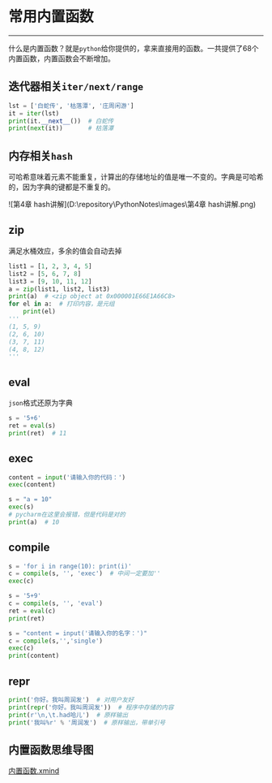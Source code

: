 # 常用内置函数

---

什么是内置函数？就是`python`给你提供的，拿来直接用的函数。一共提供了68个内置函数，内置函数会不断增加。

## 迭代器相关`iter/next/range`

```python
lst = ['白蛇传', '枯落潭', '庄周闲游']
it = iter(lst)
print(it.__next__())  # 白蛇传
print(next(it))       # 枯落潭
```

## 内存相关`hash`

可哈希意味着元素不能重复，计算出的存储地址的值是唯一不变的。字典是可哈希的，因为字典的键都是不重复的。

![第4章 hash讲解](D:\repository\PythonNotes\images\第4章 hash讲解.png)

## zip

满足水桶效应，多余的值会自动去掉

```python
list1 = [1, 2, 3, 4, 5]
list2 = [5, 6, 7, 8]
list3 = [9, 10, 11, 12]
a = zip(list1, list2, list3)
print(a)  # <zip object at 0x000001E66E1A66C8>
for el in a:  # 打印内容，是元组
    print(el)
'''
(1, 5, 9)
(2, 6, 10)
(3, 7, 11)
(4, 8, 12)
'''
```

## eval

`json`格式还原为字典

```python
s = '5+6'
ret = eval(s)
print(ret)  # 11
```

## exec

```python
content = input('请输入你的代码：')
exec(content)
```

```python
s = "a = 10"
exec(s)
# pycharm在这里会报错，但是代码是对的
print(a)  # 10
```

## compile

```python
s = 'for i in range(10): print(i)'
c = compile(s, '', 'exec')  # 中间一定要加''
exec(c)

s = '5+9'
c = compile(s, '', 'eval')
ret = eval(c)
print(ret)

s = "content = input('请输入你的名字：')"
c = compile(s,'','single')
exec(c)
print(content)
```

## repr

```python
print('你好。我叫周润发')  # 对用户友好
print(repr('你好。我叫周润发'))  # 程序中存储的内容
print(r'\n,\t.had哈儿')  # 原样输出
print('我叫%r' % '周润发')  # 原样输出，带单引号
```

## 内置函数思维导图

 [内置函数.xmind](..\..\思维导图\内置函数.xmind) 
